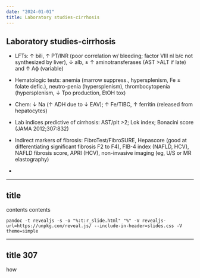 ```yaml
---
date: "2024-01-01"
title: Laboratory studies-cirrhosis
---
```



## Laboratory studies-cirrhosis

* LFTs: ↑ bili, ↑ PT/INR (poor correlation w/ bleeding; factor VIII nl b/c not synthesized by liver), ↓ alb, ± ↑ aminotransferases (AST >ALT if late) and ↑ Aϕ (variable)

* Hematologic tests: anemia (marrow suppress., hypersplenism, Fe ± folate defic.), neutro-penia (hypersplenism), thrombocytopenia (hypersplenism, ↓ Tpo production, EtOH tox)

* Chem: ↓ Na (↑ ADH due to ↓ EAV); ↑ Fe/TIBC, ↑ ferritin (released from hepatocytes)

* Lab indices predictive of cirrhosis: AST/plt >2; Lok index; Bonacini score (JAMA 2012;307:832)

* Indirect markers of fibrosis: FibroTest/FibroSURE, Hepascore (good at differentiating significant fibrosis F2 to F4), FIB-4 index (NAFLD, HCV), NAFLD fibrosis score, APRI (HCV), non-invasive imaging (eg, U/S or MR elastography)
*

---
## title
contents
contents
```
pandoc -t revealjs -s -o "%:t:r_slide.html" "%" -V revealjs-url=https://unpkg.com/reveal.js/ --include-in-header=slides.css -V theme=simple
```
---

## title 307

how
